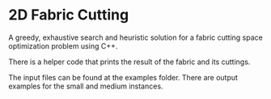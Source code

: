 # 2D Fabric Cutting
A greedy, exhaustive search and heuristic solution for a fabric cutting space optimization problem using C++.

There is a helper code that prints the result of the fabric and its cuttings.

The input files can be found at the examples folder. There are output examples for the small and medium instances.
